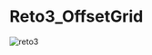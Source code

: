 # Reto3_OffsetGrid

![reto3](https://user-images.githubusercontent.com/10216419/44952187-9b35cd80-ae3e-11e8-800d-7c7bcd63b32b.PNG)
